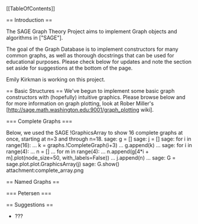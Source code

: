 [[TableOfContents]]

==  Introduction ==

The SAGE Graph Theory Project aims to implement Graph objects and algorithms in ["SAGE"].

The goal of the Graph Database is to implement constructors for many common graphs, as well as thorough docstrings that can be used for educational purposes.  Please check below for updates and note the section set aside for suggestions at the bottom of the page.

Emily Kirkman is working on this project.

== Basic Structures ==
We've begun to implement some basic graph constructors with (hopefully) intuitive graphics.  Please browse below and for more information on graph plotting, look at Rober Miller's [http://sage.math.washington.edu:9001/graph_plotting wiki].

=== Complete Graphs ===

Below, we used the SAGE !GraphicsArray to show 16 complete graphs at once, starting at n=3 and through n=18.
    sage: g = []
    sage: j = []
    sage: for i in range(16):
    ...    k = graphs.!CompleteGraph(i+3)
    ...    g.append(k)
    ...
    sage: for i in range(4):
    ...    n = []
    ...    for m in range(4):
    ...        n.append(g[4*i + m].plot(node_size=50, with_labels=False))
    ...    j.append(n)
    ...
    sage: G = sage.plot.plot.GraphicsArray(j)
    sage: G.show()
attachment:complete_array.png

== Named Graphs ==

=== Petersen ===

== Suggestions ==
 * ???
